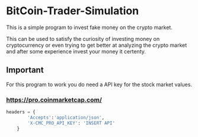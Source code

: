 # BitCoin-Trader-Simulation

This is a simple program to invest fake money on the crypto market.

This can be used to satisfy the curiosity of investing money on cryptocurrency or even trying to get better at analyzing the crypto market and after some experience invest your money it certenty.

## Important 

For this program to work you do need a API key for the stock market values.

### https://pro.coinmarketcap.com/

```python
headers = {
		'Accepts':'application/json',
		'X-CMC_PRO_API_KEY': 'INSERT API'
	}
```
